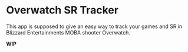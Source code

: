 # Overwatch SR Tracker

This app is supposed to give an easy way to track your games and SR in Blizzard Entertainments MOBA shooter Overwatch.

**WIP**
